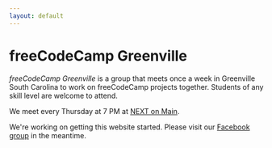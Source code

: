 ```yaml
---
layout: default
---
```

# freeCodeCamp Greenville

*freeCodeCamp Greenville* is a group that meets once a week in Greenville South
Carolina to work on freeCodeCamp projects together. Students of any skill level
are welcome to attend.

We meet every Thursday at 7 PM at
[NEXT on Main](http://www.greenvillenext.com/next-space-locations/next-main/).

We're working on getting this website started. Please visit our
[Facebook group](https://www.facebook.com/groups/free.code.camp.Greenville/) in
the meantime.
